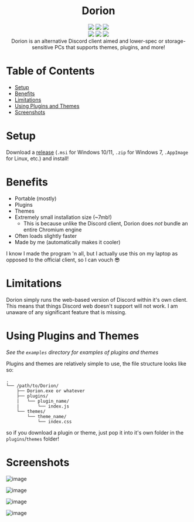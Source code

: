 <h1 align="center">Dorion</h1>
<div align="center">
 <img src="https://img.shields.io/github/workflow/status/SpikeHD/Dorion/Build" />
 <img src="https://img.shields.io/github/package-json/v/SpikeHD/Dorion" />
 <img src="https://img.shields.io/github/repo-size/SpikeHD/Dorion" />
</div>
<div align="center">
 <img src="https://img.shields.io/github/commit-activity/m/SpikeHD/Dorion" />
 <img src="https://img.shields.io/github/release-date/SpikeHD/Dorion" />
 <img src="https://img.shields.io/github/stars/SpikeHD/Dorion" />
</div>

<div align="center">
Dorion is an alternative Discord client aimed and lower-spec or storage-sensitive PCs that supports themes, plugins, and more!
</div>

# Table of Contents

* [Setup](#setup)
* [Benefits](#benefits)
* [Limitations](#limitations)
* [Using Plugins and Themes](#using-plugins-and-themes)
* [Screenshots](#screenshots)

# Setup

Download a [release](https://github.com/SpikeHD/Dorion/releases) (`.msi` for Windows 10/11, `.zip` for Windows 7, `.AppImage` for Linux, etc.) and install!

# Benefits

* Portable (mostly)
* Plugins
* Themes
* Extremely small installation size (~7mb!)
  * This is because unlike the Discord client, Dorion does *not* bundle an entire Chromium engine
* Often loads slightly faster
* Made by me (automatically makes it cooler)

I know I made the program 'n all, but I actually use this on my laptop as opposed to the official client, so I can vouch 😎

# Limitations

Dorion simply runs the web-based version of Discord within it's own client. This means that things Discord web doesn't support will not work. I am unaware of any significant feature that is missing.

# Using Plugins and Themes

*See the `examples` directory for examples of plugins and themes*

Plugins and themes are relatively simple to use, the file structure looks like so:

```
.
└── /path/to/Dorion/
    ├── Dorion.exe or whatever
    ├── plugins/
    |   └── plugin_name/
    |       └── index.js
    └── themes/
        └── theme_name/
            └── index.css
```

so if you download a plugin or theme, just pop it into it's own folder in the `plugins`/`themes` folder!

# Screenshots

![image](https://user-images.githubusercontent.com/25207995/189257838-dbac8460-2c2a-4ca4-a456-b971808b2ab3.png)

![image](https://user-images.githubusercontent.com/25207995/189257875-bce1bb0c-2f53-492b-a253-82eb6dd3e314.png)

![image](https://user-images.githubusercontent.com/25207995/189258008-3fd45402-fb32-4e0f-bbf1-629697bc8685.png)

![image](https://user-images.githubusercontent.com/25207995/189258064-13548647-3b83-4ea4-80a9-06d1e485226a.png)

